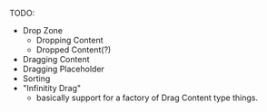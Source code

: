 TODO: 
- Drop Zone
  - Dropping Content
  - Dropped Content(?)
- Dragging Content
- Dragging Placeholder
- Sorting
- "Infinitity Drag"
  - basically support for a factory of Drag Content type things.